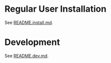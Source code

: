 # Regular User Installation

See [README.install.md](README.install.md).

# Development

See [README.dev.md](README.dev.md).
